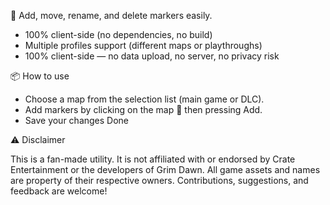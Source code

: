 📍 Add, move, rename, and delete markers easily.
- 100% client-side (no dependencies, no build)
- Multiple profiles support (different maps or playthroughs)
- 100% client-side — no data upload, no server, no privacy risk

📦 How to use

- Choose a map from the selection list (main game or DLC).
- Add markers by clicking on the map 📍 then pressing Add.
- Save your changes
  Done

⚠️ Disclaimer

This is a fan-made utility.
It is not affiliated with or endorsed by Crate Entertainment or the developers of Grim Dawn.
All game assets and names are property of their respective owners.
Contributions, suggestions, and feedback are welcome!
